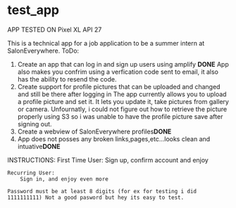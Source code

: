 # test_app
APP TESTED ON Pixel XL API 27

This is a technical app for a job application to be a summer intern at SalonEverywhere.
ToDo:
1) Create an app that can log in and sign up users using amplify **DONE**
	App also makes you confrim using a verfication code sent to email, it also has the ability to resend the code.
2) Create support for profile pictures that can be uploaded and changed and still be there after logging in 
		The app currently allows you to upload a profile picture and set it. It lets you update it, take pictures from gallery or camera. Unfournatly, i could not
		figure out how to retrieve the picture properly using S3 so i was unable to have the profile picture save after signing out.
3) Create a webview of SalonEverywhere profiles**DONE** 
4) App does not posses any broken links,pages,etc...looks clean and intuative**DONE**


INSTRUCTIONS:
	First Time User:
		Sign up, confirm account and enjoy 
		
	Recurring User:
		Sign in, and enjoy even more
		
	Password must be at least 8 digits (for ex for testing i did 1111111111) Not a good pasword but hey its easy to test.
		
		
		

